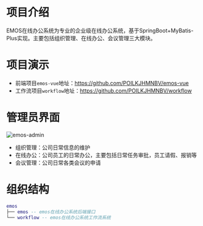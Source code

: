 # 项目介绍

EMOS在线办公系统为专业的企业级在线办公系统，基于SpringBoot+MyBatis-Plus实现。主要包括组织管理、在线办公、会议管理三大模块。

# 项目演示

* 前端项目`emos-vue`地址：https://github.com/POILKJHMNBV/emos-vue
* 工作流项目`workflow`地址：https://github.com/POILKJHMNBV/workflow

# 管理员界面

![emos-admin](https://github.com/POILKJHMNBV/emos/assets/90057507/017b9905-61ff-4139-bf6a-439f67b1bb65)

* 组织管理：公司日常信息的维护
* 在线办公：公司员工的日常办公，主要包括日常任务审批，员工请假、报销等
* 会议管理：公司日常各类会议的申请

# 组织结构

```lua
emos
├── emos -- emos在线办公系统后端接口
└── workflow -- emos在线办公系统工作流系统
```
